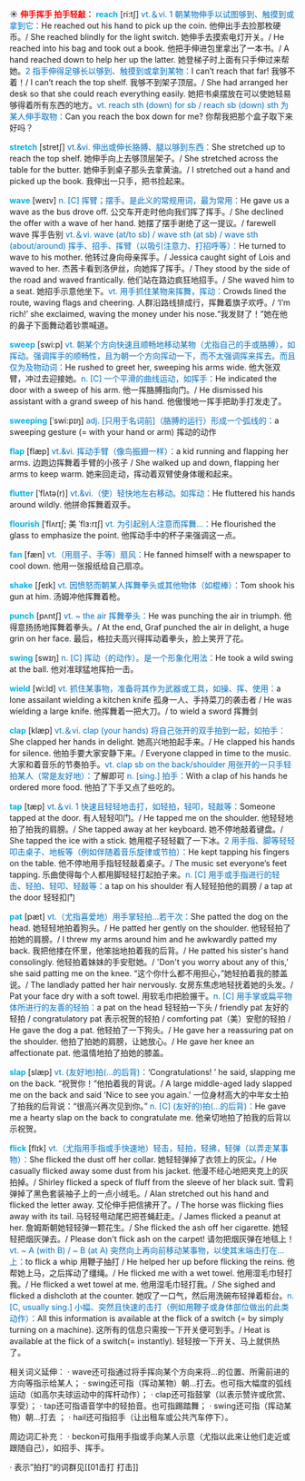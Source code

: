 ☀ <font color="red">**伸手挥手 拍手轻敲：**</font>
<font color="sky blue">**reach**</font> [ri:tʃ] 
<font color="#0070c0">vt.＆vi. 1 朝某物伸手以试图够到、触摸到或拿到它：</font>He reached out his hand to pick up the coin. 他伸出手去捡那枚硬币。/ She reached blindly for the light switch. 她伸手去摸索电灯开关。/ He reached into his bag and took out a book. 他把手伸进包里拿出了一本书。/ A hand reached down to help her up the latter. 她登梯子时上面有只手伸过来帮她。<font color="#0070c0">2 指手伸得足够长以够到、触摸到或拿到某物：</font>I can’t reach that far! 我够不着！/ I can’t reach the top shelf. 我够不到架子顶层。/ She had arranged her desk so that she could reach everything easily. 她把书桌摆放在可以使她轻易够得着所有东西的地方。<font color="#0070c0">vt. reach sth (down) for sb / reach sb (down) sth 为某人伸手取物：</font>Can you reach the box down for me? 你帮我把那个盒子取下来好吗？
           
<font color="sky blue">**stretch**</font> [stretʃ]
<font color="#0070c0">vt.&vi. 伸出或伸长胳膊、腿以够到东西：</font>She stretched up to reach the top shelf. 她伸手向上去够顶层架子。/ She stretched across the table for the butter. 她伸手到桌子那头去拿黄油。/ I stretched out a hand and picked up the book. 我伸出一只手，把书捡起来。

<font color="sky blue">**wave**</font> [weɪv] 
<font color="#0070c0">n. [C] 挥臂；摆手。是此义的常规用词，最为常用：</font>He gave us a wave as the bus drove off. 公交车开走时他向我们挥了挥手。/ She declined the offer with a wave of her hand. 她摆了摆手谢绝了这一提议。/ farewell wave 挥手告别 <font color="#0070c0">vt.＆vi. wave (at/to sb) / wave sth (at sb) / wave sth (about/around) 挥手、招手、挥臂（以吸引注意力、打招呼等）：</font>He turned to wave to his mother. 他转过身向母亲挥手。/ Jessica caught sight of Lois and waved to her. 杰茜卡看到洛伊丝，向她挥了挥手。/ They stood by the side of the road and waved frantically. 他们站在路边疯狂地招手。/ She waved him to a seat. 她招手示意他坐下。<font color="#0070c0">vt. 用手抓住某物来挥舞，挥动：</font>Crowds lined the route, waving flags and cheering. 人群沿路线排成行，挥舞着旗子欢呼。/ ‘I’m rich!’ she exclaimed, waving the money under his nose.“我发财了！”她在他的鼻子下面舞动着钞票喊道。

<font color="sky blue">**sweep**</font> [swi:p] 
<font color="#0070c0">vt. 朝某个方向快速且顺畅地移动某物（尤指自己的手或胳膊），如挥动。强调挥手的顺畅性，且为朝一个方向挥动一下，而不太强调挥来挥去。而且仅为及物动词：</font>He rushed to greet her, sweeping his arms wide. 他大张双臂，冲过去迎接她。<font color="#0070c0">n. [C] 一个平滑的曲线运动，如挥手：</font>He indicated the door with a sweep of his arm. 他一挥胳膊指向门。/ He dismissed his assistant with a grand sweep of his hand. 他傲慢地一挥手把助手打发走了。
           
<font color="sky blue">**sweeping**</font> [ˈswi:pɪŋ]
<font color="#0070c0">adj. [只用于名词前]（胳膊的运行）形成一个弧线的：</font>a sweeping gesture (= with your hand or arm) 挥动的动作           

<font color="sky blue">**flap**</font> [flæp]
<font color="#0070c0">vt.&vi. 挥动手臂（像鸟振翅一样）：</font>a kid running and flapping her arms. 边跑边挥舞着手臂的小孩子 / She walked up and down, flapping her arms to keep warm. 她来回走动，挥动着双臂使身体暖和起来。
           
<font color="sky blue">**flutter**</font> [ˈflʌtə(r)]
<font color="#0070c0">vt.&vi.（使）轻快地左右移动。如挥动：</font>He fluttered his hands around wildly. 他拼命挥舞着双手。           

<font color="sky blue">**flourish**</font> [ˈflʌrɪʃ; 美 ˈflɜ:rɪʃ]
<font color="#0070c0">vt. 为引起别人注意而挥舞…：</font>He flourished the glass to emphasize the point. 他挥动手中的杯子来强调这一点。

<font color="sky blue">**fan**</font> [fæn] 
<font color="#0070c0">vt.（用扇子、手等）扇风：</font>He fanned himself with a newspaper to cool down. 他用一张报纸给自己扇凉。

<font color="sky blue">**shake**</font> [ʃeɪk] 
<font color="#0070c0">vt. 因愤怒而朝某人挥舞拳头或其他物体（如棍棒）：</font>Tom shook his gun at him. 汤姆冲他挥舞着枪。
           
<font color="sky blue">**punch**</font> [pʌntʃ]
<font color="#0070c0">vt. ~ the air 挥舞拳头：</font>He was punching the air in triumph. 他得意扬扬地挥舞着拳头。/ At the end, Graf punched the air in delight, a huge grin on her face. 最后，格拉夫高兴得挥动着拳头，脸上笑开了花。

<font color="sky blue">**swing**</font> [swɪŋ] 
<font color="#0070c0">n. [C] 挥动（的动作）。是一个形象化用法：</font>He took a wild swing at the ball. 他对准球猛地挥拍一击。
         
<font color="sky blue">**wield**</font> [wi:ld]
<font color="#0070c0">vt. 抓住某事物，准备将其作为武器或工具，如操、挥、使用：</font>a lone assailant wielding a kitchen knife 孤身一人、手持菜刀的袭击者 / He was wielding a large knife. 他挥舞着一把大刀。/ to wield a sword 挥舞剑

<font color="sky blue">**clap**</font> [klæp] 
<font color="#0070c0">vt.＆vi. clap (your hands) 将自己张开的双手拍到一起，如拍手：</font>She clapped her hands in delight. 她高兴地拍起手来。/ He clapped his hands for silence. 他拍手要大家安静下来。/ Everyone clapped in time to the music. 大家和着音乐的节奏拍手。<font color="#0070c0">vt. clap sb on the back/shoulder 用张开的一只手轻拍某人（常是友好地）：</font>了解即可 <font color="#0070c0">n. [sing.] 拍手：</font>With a clap of his hands he ordered more food. 他拍了下手又点了些吃的。

<font color="sky blue">**tap**</font> [tæp] 
<font color="#0070c0">vt.＆vi. 1 快速且轻轻地击打，如轻拍，轻叩，轻敲等：</font>Someone tapped at the door. 有人轻轻叩门。/ He tapped me on the shoulder. 他轻轻地拍了拍我的肩膀。/ She tapped away at her keyboard. 她不停地敲着键盘。/ She tapped the ice with a stick. 她用棍子轻轻戳了一下冰。<font color="#0070c0">2 用手指、脚等轻轻叩击桌子、地板等（例如伴随着音乐旋律或节拍）：</font>He kept tapping his fingers on the table. 他不停地用手指轻轻敲着桌子。/ The music set everyone’s feet tapping. 乐曲使得每个人都用脚轻轻打起拍子来。<font color="#0070c0">n. [C] 用手或手指进行的轻击、轻拍、轻叩、轻敲等：</font>a tap on his shoulder 有人轻轻拍他的肩膀 / a tap at the door 轻轻扣门 
           
<font color="sky blue">**pat**</font> [pæt]
<font color="#0070c0">vt.（尤指喜爱地）用手掌轻拍…若干次：</font>She patted the dog on the head. 她轻轻地拍着狗头。/ He patted her gently on the shoulder. 他轻轻拍了拍她的肩膀。/ I threw my arms around him and he awkwardly patted my back. 我把他搂在怀里，他笨拙地拍着我的后背。/ He patted his sister's hand consolingly. 他轻拍着妹妹的手安慰她。/ 'Don't you worry about any of this,' she said patting me on the knee. “这个你什么都不用担心，”她轻拍着我的膝盖说。/ The landlady patted her hair nervously. 女房东焦虑地轻抚着她的头发。/ Pat your face dry with a soft towel. 用软毛巾把脸搌干。<font color="#0070c0">n. [C] 用手掌或扁平物体所进行的友善的轻拍：</font>a pat on the head 轻轻拍一下头 / friendly pat 友好的轻拍 / congratulatory pat 表示祝贺的轻拍 / comforting pat（美）安慰的轻拍 / He gave the dog a pat. 他轻拍了一下狗头。/ He gave her a reassuring pat on the shoulder. 他拍了拍她的肩膀，让她放心。/ He gave her knee an affectionate pat. 他温情地拍了拍她的膝盖。
           
<font color="sky blue">**slap**</font> [slæp]
<font color="#0070c0">vt. (友好地)拍(…的后背)：</font>‘Congratulations! ’ he said, slapping me on the back. “祝贺你！”他拍着我的背说。/ A large middle-aged lady slapped me on the back and said 'Nice to see you again.' 一位身材高大的中年女士拍了拍我的后背说：“很高兴再次见到你。” <font color="#0070c0">n. [C] (友好的)拍(…的后背)：</font>He gave me a hearty slap on the back to congratulate me. 他亲切地拍了拍我的后背以示祝贺。

<font color="sky blue">**flick**</font> [flɪk]
<font color="#0070c0">vt.（尤指用手指或手快速地）轻击，轻拍，轻拂，轻弹（以弄走某事物）：</font>She flicked the dust off her collar. 她轻轻弹掉了衣领上的灰尘。/ He casually flicked away some dust from his jacket. 他漫不经心地把夹克上的灰拍掉。/ Shirley flicked a speck of fluff from the sleeve of her black suit. 雪莉弹掉了黑色套装袖子上的一点小绒毛。/ Alan stretched out his hand and flicked the letter away. 艾伦伸手把信拂开了。/ The horse was flicking flies away with its tail. 马轻轻甩动尾巴把苍蝇赶走。/ James flicked a peanut at her. 詹姆斯朝她轻轻弹一颗花生。/ She flicked the ash off her cigarette. 她轻轻把烟灰弹去。/ Please don't flick ash on the carpet! 请勿把烟灰弹在地毯上！<font color="#0070c0">vt. ~ A (with B) / ~ B (at A) 突然向上再向前移动某事物，以使其末端击打在…上：</font>to flick a whip 用鞭子抽打 / He helped her up before flicking the reins. 他帮她上马，之后挥动了缰绳。/ He flicked me with a wet towel. 他用湿毛巾轻打我。/ He flicked a wet towel at me. 他用湿毛巾轻打我。/ She sighed and flicked a dishcloth at the counter. 她叹了一口气，然后用洗碗布轻掸着柜台。<font color="#0070c0">n. [C, usually sing.] 小幅、突然且快速的击打（例如用鞭子或身体部位做出的此类动作）：</font>All this information is available at the flick of a switch (= by simply turning on a machine). 这所有的信息只需按一下开关便可到手。/ Heat is available at the flick of a switch(= instantly). 轻轻按一下开关、马上就供热了。
           
相关词义延伸：
· wave还可指通过将手挥向某个方向来将…的位置、所需前进的方向等指示给某人；
· swing还可指（挥动某物）朝…打去。也可指大幅度的弧线运动（如高尔夫球运动中的挥杆动作）；
· clap还可指鼓掌（以表示赞许或欣赏、享受）；
· tap还可指语音学中的轻拍音。也可指踢踏舞；
· swing还可指（挥动某物）朝…打去 ；
· hail还可指招手（让出租车或公共汽车停下）。

周边词汇补充：
· beckon可指用手指或手向某人示意（尤指以此来让他们走近或跟随自己），如招手、挥手。

· 表示”拍打“的词群见[[01击打 打击]]

